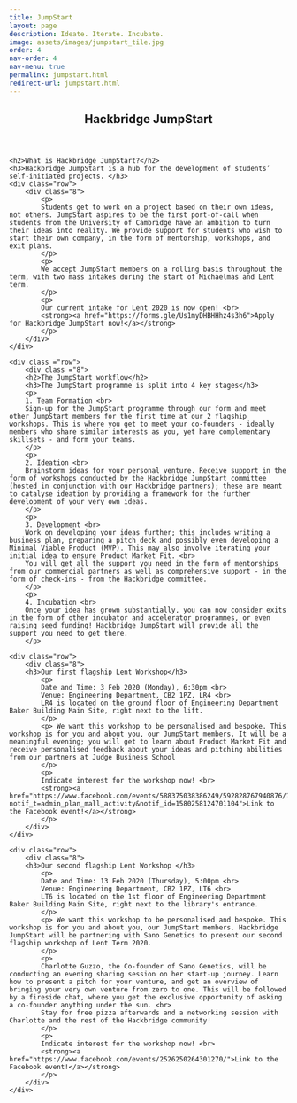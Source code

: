 ```yaml
---
title: JumpStart
layout: page
description: Ideate. Iterate. Incubate.
image: assets/images/jumpstart_tile.jpg
order: 4
nav-order: 4
nav-menu: true
permalink: jumpstart.html
redirect-url: jumpstart.html
---
```


<!-- Main -->
<div id="main" class="alt">

<!-- One -->
<section id="one">
	<div class="inner">
		<header class="major">
			<h1>Hackbridge JumpStart</h1>
		</header>

    <h2>What is Hackbridge JumpStart?</h2>
    <h3>Hackbridge JumpStart is a hub for the development of students’ self-initiated projects. </h3> 
    <div class="row"> 
        <div class="8">
            <p>
            Students get to work on a project based on their own ideas, not others. JumpStart aspires to be the first port-of-call when students from the University of Cambridge have an ambition to turn their ideas into reality. We provide support for students who wish to start their own company, in the form of mentorship, workshops, and exit plans.
            </p>
            <p>
            We accept JumpStart members on a rolling basis throughout the term, with two mass intakes during the start of Michaelmas and Lent term.
            </p>
            <p>
            Our current intake for Lent 2020 is now open! <br>
            <strong><a href="https://forms.gle/Us1myDHBHHhz4s3h6">Apply for Hackbridge JumpStart now!</a></strong>
            </p>
        </div>
    </div>

    <div class ="row">
        <div class ="8">
        <h2>The JumpStart workflow</h2>
        <h3>The JumpStart programme is split into 4 key stages</h3>
        <p>
        1. Team Formation <br>
        Sign-up for the JumpStart programme through our form and meet other JumpStart members for the first time at our 2 flagship workshops. This is where you get to meet your co-founders - ideally members who share similar interests as you, yet have complementary skillsets - and form your teams.
        </p>
        <p>
        2. Ideation <br>
        Brainstorm ideas for your personal venture. Receive support in the form of workshops conducted by the Hackbridge JumpStart committee (hosted in conjunction with our Hackbridge partners); these are meant to catalyse ideation by providing a framework for the further development of your very own ideas.
        </p>
        <p>
        3. Development <br>
        Work on developing your ideas further; this includes writing a business plan, preparing a pitch deck and possibly even developing a Minimal Viable Product (MVP). This may also involve iterating your initial idea to ensure Product Market Fit. <br>
        You will get all the support you need in the form of mentorships from our commercial partners as well as comprehensive support - in the form of check-ins - from the Hackbridge committee.
        </p>
        <p>
        4. Incubation <br>
        Once your idea has grown substantially, you can now consider exits in the form of other incubator and accelerator programmes, or even raising seed funding! Hackbridge JumpStart will provide all the support you need to get there.
        </p>

    <div class="row">
        <div class="8">
        <h3>Our first flagship Lent Workshop</h3>
            <p>
            Date and Time: 3 Feb 2020 (Monday), 6:30pm <br>
            Venue: Engineering Department, CB2 1PZ, LR4 <br>
            LR4 is located on the ground floor of Engineering Department Baker Building Main Site, right next to the lift.
            </p>
            <p> We want this workshop to be personalised and bespoke. This workshop is for you and about you, our JumpStart members. It will be a meaningful evening; you will get to learn about Product Market Fit and receive personalised feedback about your ideas and pitching abilities from our partners at Judge Business School
            </p>
            <p>
            Indicate interest for the workshop now! <br>
            <strong><a href="https://www.facebook.com/events/588375038386249/592828767940876/?notif_t=admin_plan_mall_activity&notif_id=1580258124701104">Link to the Facebook event!</a></strong>
            </p>
        </div>
    </div>

    <div class="row">
        <div class="8">
        <h3>Our second flagship Lent Workshop </h3>
            <p>
            Date and Time: 13 Feb 2020 (Thursday), 5:00pm <br>
            Venue: Engineering Department, CB2 1PZ, LT6 <br>
            LT6 is located on the 1st floor of Engineering Department Baker Building Main Site, right next to the library's entrance.
            </p>
            <p> We want this workshop to be personalised and bespoke. This workshop is for you and about you, our JumpStart members. Hackbridge JumpStart will be partnering with Sano Genetics to present our second flagship workshop of Lent Term 2020.
            </p>
            <p>
            Charlotte Guzzo, the Co-founder of Sano Genetics, will be conducting an evening sharing session on her start-up journey. Learn how to present a pitch for your venture, and get an overview of bringing your very own venture from zero to one. This will be followed by a fireside chat, where you get the exclusive opportunity of asking a co-founder anything under the sun. <br>
            Stay for free pizza afterwards and a networking session with Charlotte and the rest of the Hackbridge community!
            </p>
            <p>
            Indicate interest for the workshop now! <br>
            <strong><a href="https://www.facebook.com/events/2526250264301270/">Link to the Facebook event!</a></strong>
            </p>
        </div>
    </div>

</div>
</section>
